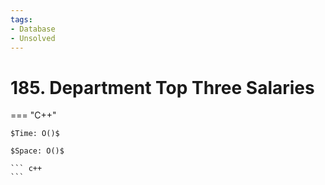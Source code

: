 ```yaml
---
tags:
- Database
- Unsolved
---
```



# 185. Department Top Three Salaries

=== "C++"

    $Time: O()$

    $Space: O()$

    ``` c++
    ```